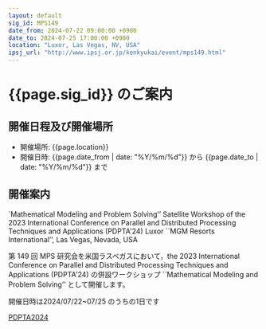 ```yaml
---
layout: default
sig_id: MPS149
date_from: 2024-07-22 09:00:00 +0900
date_to: 2024-07-25 17:00:00 +0900
location: "Luxor, Las Vegas, NV, USA"
ipsj_url: "http://www.ipsj.or.jp/kenkyukai/event/mps149.html"
---
```


# {{page.sig_id}} のご案内

## 開催日程及び開催場所

- 開催場所: {{page.location}}
- 開催日時: {{page.date_from | date: "%Y/%m/%d"}} から {{page.date_to | date: "%Y/%m/%d"}} まで

## 開催案内

`Mathematical Modeling and Problem Solving’’ Satellite Workshop of the 2023 International Conference on Parallel and Distributed Processing Techniques and Applications (PDPTA'24)
Luxor ``MGM Resorts International’’, Las Vegas, Nevada, USA

第 149 回 MPS 研究会を米国ラスベガスにおいて，the 2023 International Conference on Parallel and Distributed Processing Techniques and Applications (PDPTA'24) の併設ワークショップ ``Mathematical Modeling and Problem Solving’’ として開催します。

開催日時は2024/07/22~07/25 のうちの1日です

[PDPTA2024](https://www.american-cse.org/csce2024/conferences-PDPTA)
